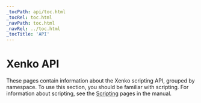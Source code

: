 ```yaml
---
_tocPath: api/toc.html
_tocRel: toc.html
_navPath: toc.html
_navRel: ../toc.html
_tocTitle: 'API'
---
```


# Xenko API

These pages contain information about the Xenko scripting API, grouped by namespace. To use this section, you should be familiar with scripting. For information about scripting, see the [Scripting](/manual/scripts/index.html) pages in the manual.